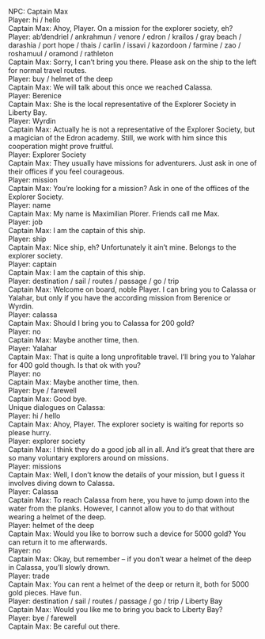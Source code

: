 NPC: Captain Max  
Player: hi / hello  
Captain Max: Ahoy, Player. On a mission for the explorer society, eh?  
Player: ab’dendriel / ankrahmun / venore / edron / krailos / gray beach / darashia / port hope / thais / carlin / issavi / kazordoon / farmine / zao / roshamuul / oramond / rathleton  
Captain Max: Sorry, I can’t bring you there. Please ask on the ship to the left for normal travel routes.  
Player: buy / helmet of the deep  
Captain Max: We will talk about this once we reached Calassa.  
Player: Berenice  
Captain Max: She is the local representative of the Explorer Society in Liberty Bay.  
Player: Wyrdin  
Captain Max: Actually he is not a representative of the Explorer Society, but a magician of the Edron academy. Still, we work with him since this cooperation might prove fruitful.  
Player: Explorer Society  
Captain Max: They usually have missions for adventurers. Just ask in one of their offices if you feel courageous.  
Player: mission  
Captain Max: You’re looking for a mission? Ask in one of the offices of the Explorer Society.  
Player: name  
Captain Max: My name is Maximilian Plorer. Friends call me Max.  
Player: job  
Captain Max: I am the captain of this ship.  
Player: ship  
Captain Max: Nice ship, eh? Unfortunately it ain’t mine. Belongs to the explorer society.  
Player: captain  
Captain Max: I am the captain of this ship.  
Player: destination / sail / routes / passage / go / trip  
Captain Max: Welcome on board, noble Player. I can bring you to Calassa or Yalahar, but only if you have the according mission from Berenice or Wyrdin.  
Player: calassa  
Captain Max: Should I bring you to Calassa for 200 gold?  
Player: no  
Captain Max: Maybe another time, then.  
Player: Yalahar  
Captain Max: That is quite a long unprofitable travel. I’ll bring you to Yalahar for 400 gold though. Is that ok with you?  
Player: no  
Captain Max: Maybe another time, then.  
Player: bye / farewell  
Captain Max: Good bye.  
Unique dialogues on Calassa:  
Player: hi / hello  
Captain Max: Ahoy, Player. The explorer society is waiting for reports so please hurry.  
Player: explorer society  
Captain Max: I think they do a good job all in all. And it’s great that there are so many voluntary explorers around on missions.  
Player: missions  
Captain Max: Well, I don’t know the details of your mission, but I guess it involves diving down to Calassa.  
Player: Calassa  
Captain Max: To reach Calassa from here, you have to jump down into the water from the planks. However, I cannot allow you to do that without wearing a helmet of the deep.  
Player: helmet of the deep  
Captain Max: Would you like to borrow such a device for 5000 gold? You can return it to me afterwards.  
Player: no  
Captain Max: Okay, but remember – if you don’t wear a helmet of the deep in Calassa, you’ll slowly drown.  
Player: trade  
Captain Max: You can rent a helmet of the deep or return it, both for 5000 gold pieces. Have fun.  
Player: destination / sail / routes / passage / go / trip / Liberty Bay  
Captain Max: Would you like me to bring you back to Liberty Bay?  
Player: bye / farewell  
Captain Max: Be careful out there.  
